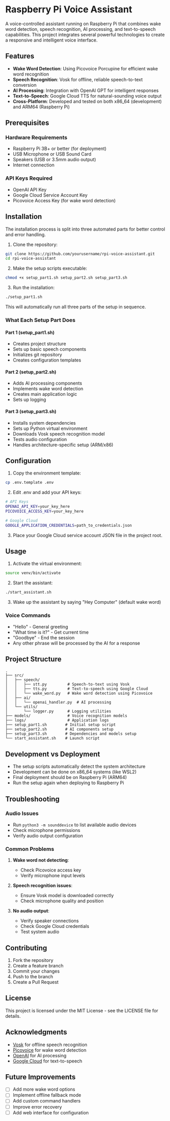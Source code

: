 # Raspberry Pi Voice Assistant

A voice-controlled assistant running on Raspberry Pi that combines wake word detection, speech recognition, AI processing, and text-to-speech capabilities. This project integrates several powerful technologies to create a responsive and intelligent voice interface.

## Features

- **Wake Word Detection**: Using Picovoice Porcupine for efficient wake word recognition
- **Speech Recognition**: Vosk for offline, reliable speech-to-text conversion
- **AI Processing**: Integration with OpenAI GPT for intelligent responses
- **Text-to-Speech**: Google Cloud TTS for natural-sounding voice output
- **Cross-Platform**: Developed and tested on both x86_64 (development) and ARM64 (Raspberry Pi)

## Prerequisites

### Hardware Requirements
- Raspberry Pi 3B+ or better (for deployment)
- USB Microphone or USB Sound Card
- Speakers (USB or 3.5mm audio output)
- Internet connection

### API Keys Required
- OpenAI API Key
- Google Cloud Service Account Key
- Picovoice Access Key (for wake word detection)

## Installation

The installation process is split into three automated parts for better control and error handling.

1. Clone the repository:
```bash
git clone https://github.com/yourusername/rpi-voice-assistant.git
cd rpi-voice-assistant
```

2. Make the setup scripts executable:
```bash
chmod +x setup_part1.sh setup_part2.sh setup_part3.sh
```

3. Run the installation:
```bash
./setup_part1.sh
```
This will automatically run all three parts of the setup in sequence.

### What Each Setup Part Does

#### Part 1 (setup_part1.sh)
- Creates project structure
- Sets up basic speech components
- Initializes git repository
- Creates configuration templates

#### Part 2 (setup_part2.sh)
- Adds AI processing components
- Implements wake word detection
- Creates main application logic
- Sets up logging

#### Part 3 (setup_part3.sh)
- Installs system dependencies
- Sets up Python virtual environment
- Downloads Vosk speech recognition model
- Tests audio configuration
- Handles architecture-specific setup (ARM/x86)

## Configuration

1. Copy the environment template:
```bash
cp .env.template .env
```

2. Edit .env and add your API keys:
```bash
# API Keys
OPENAI_API_KEY=your_key_here
PICOVOICE_ACCESS_KEY=your_key_here

# Google Cloud
GOOGLE_APPLICATION_CREDENTIALS=path_to_credentials.json
```

3. Place your Google Cloud service account JSON file in the project root.

## Usage

1. Activate the virtual environment:
```bash
source venv/bin/activate
```

2. Start the assistant:
```bash
./start_assistant.sh
```

3. Wake up the assistant by saying "Hey Computer" (default wake word)

### Voice Commands
- "Hello" - General greeting
- "What time is it?" - Get current time
- "Goodbye" - End the session
- Any other phrase will be processed by the AI for a response

## Project Structure
```
.
├── src/
│   ├── speech/
│   │   ├── stt.py         # Speech-to-text using Vosk
│   │   ├── tts.py         # Text-to-speech using Google Cloud
│   │   └── wake_word.py   # Wake word detection using Picovoice
│   ├── ai/
│   │   └── openai_handler.py  # AI processing
│   └── utils/
│       └── logger.py      # Logging utilities
├── models/                # Voice recognition models
├── logs/                  # Application logs
├── setup_part1.sh        # Initial setup script
├── setup_part2.sh        # AI components setup
├── setup_part3.sh        # Dependencies and models setup
└── start_assistant.sh    # Launch script
```

## Development vs Deployment

- The setup scripts automatically detect the system architecture
- Development can be done on x86_64 systems (like WSL2)
- Final deployment should be on Raspberry Pi (ARM64)
- Run the setup again when deploying to Raspberry Pi

## Troubleshooting

### Audio Issues
- Run `python3 -m sounddevice` to list available audio devices
- Check microphone permissions
- Verify audio output configuration

### Common Problems
1. **Wake word not detecting**:
   - Check Picovoice access key
   - Verify microphone input levels

2. **Speech recognition issues**:
   - Ensure Vosk model is downloaded correctly
   - Check microphone quality and position

3. **No audio output**:
   - Verify speaker connections
   - Check Google Cloud credentials
   - Test system audio

## Contributing

1. Fork the repository
2. Create a feature branch
3. Commit your changes
4. Push to the branch
5. Create a Pull Request

## License

This project is licensed under the MIT License - see the LICENSE file for details.

## Acknowledgments

- [Vosk](https://alphacephei.com/vosk/) for offline speech recognition
- [Picovoice](https://picovoice.ai/) for wake word detection
- [OpenAI](https://openai.com/) for AI processing
- [Google Cloud](https://cloud.google.com/) for text-to-speech

## Future Improvements

- [ ] Add more wake word options
- [ ] Implement offline fallback mode
- [ ] Add custom command handlers
- [ ] Improve error recovery
- [ ] Add web interface for configuration